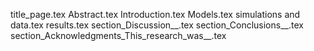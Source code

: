 title_page.tex
Abstract.tex
Introduction.tex
Models.tex
simulations and data.tex
results.tex
section_Discussion__.tex
section_Conclusions__.tex
section_Acknowledgments_This_research_was__.tex